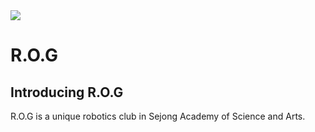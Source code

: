 <img src="https://capsule-render.vercel.app/api?type=venom&color=30:0a2157,80:000000&height=200&section=header&text=R.O.G&fontSize=100&fontAlign=50&fontAlignY=52&fontColor=6565d6&desc=Where%20You%20Can%20Draw%20Robots&descAlign=85&descAlignY=82&descSize=20" />

<h1>R.O.G</h1>
<h2>Introducing R.O.G</h2>
R.O.G is a unique robotics club in Sejong Academy of Science and Arts.

<!--
**ROG-SASA/ROG-SASA** is a ✨ _special_ ✨ repository because its `README.md` (this file) appears on your GitHub profile.


[![Top Langs](https://github-readme-stats.vercel.app/api/top-langs/?username=ROG-SASA)](https://github.com/anuraghazra/github-readme-stats)


- 🔭 I’m currently working on ...
- 🌱 I’m currently learning ...
- 👯 I’m looking to collaborate on ...
- 🤔 I’m looking for help with ...
- 💬 Ask me about ...
- 📫 How to reach me: ...
- 😄 Pronouns: ...
- ⚡ Fun fact: ...
-->
